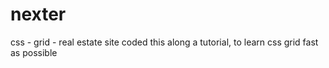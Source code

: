 # nexter
css - grid - real estate site
coded this along a tutorial, to learn css grid fast as possible
